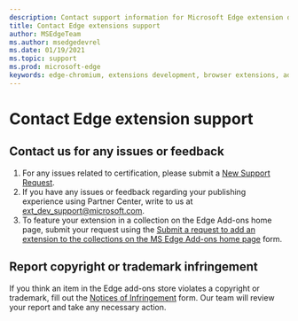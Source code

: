 ```yaml
---
description: Contact support information for Microsoft Edge extension development.
title: Contact Edge extensions support
author: MSEdgeTeam
ms.author: msedgedevrel
ms.date: 01/19/2021
ms.topic: support
ms.prod: microsoft-edge
keywords: edge-chromium, extensions development, browser extensions, add-ons, partner center, developer, support
---
```


# Contact Edge extension support

## Contact us for any issues or feedback

1. For any issues related to certification, please submit a [New Support Request][ExtensionsSupportForm].
1. If you have any issues or feedback regarding your publishing experience using Partner Center, write to us at [ext_dev_support@microsoft.com](mailto:ext_dev_support@microsoft.com).
1. To feature your extension in a collection on the Edge Add-ons home page, submit your request using the [Submit a request to add an extension to the collections on the MS Edge Add-ons home page][CollectionsForm] form. 


## Report copyright or trademark infringement
If you think an item in the Edge add-ons store violates a copyright or trademark, fill out the [Notices of Infringement][EdgeInfringmentReport] form. Our team will review your report and take any necessary action.

<!-- links -->  


[ExtensionsSupportForm]: https://support.microsoft.com/supportrequestform/e7a381be-9c9a-fafb-ed76-262bc93fd9e4 "Extensions New Support Request | Microsoft Support"  

[CollectionsForm]: https://forms.office.com/Pages/ResponsePage.aspx?id=v4j5cvGGr0GRqy180BHbRw01UwyBfAxNna_1ZkP3X2VUN0lBSU1YMEU3VFY0VURRODEwSjgwU00yRy4u "Submit a request to feature in Collections"

[EdgeInfringmentReport]: https://www.microsoft.com/info/Marketplace.html "Report copyright or trademark Infringement"

[EdgeAddonsPolicies]: ../store-policies/ada-addendum.md "App Developer Agreement Addendum for Microsoft Edge program users"

